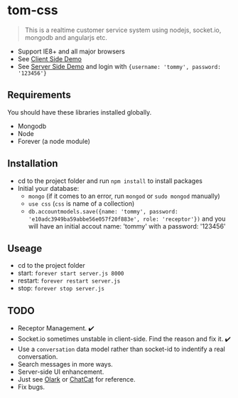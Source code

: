 # tom-css
> This is a realtime customer service system using nodejs, socket.io, mongodb and angularjs etc.

- Support IE8+ and all major browsers
- See [Client Side Demo](http://tomi.in) 
- See [Server Side Demo](http://css.tomi.in) and login with `{username: 'tommy', password: '123456'}`

## Requirements
You should have these libraries installed globally.
- Mongodb
- Node
- Forever (a node module)

## Installation
- cd to the project folder and run `npm install` to install packages
- Initial your database:
  - `mongo` (if it comes to an error, run `mongod` or `sudo mongod` manually)
  - `use css` (`css` is name of a collection)
  - `db.accountmodels.save({name: 'tommy', password: 'e10adc3949ba59abbe56e057f20f883e', role: 'receptor'})` and you will have an initial accout name: 'tommy' with a password: '123456'

## Useage
- cd to the project folder
- start: `forever start server.js 8000`
- restart: `forever restart server.js`
- stop: `forever stop server.js`

## TODO
- Receptor Management. :heavy_check_mark:
- Socket.io sometimes unstable in client-side. Find the reason and fix it. :heavy_check_mark:
- Use a `conversation` data model rather than socket-id to indentify a real conversation.
- Search messages in more ways.
- Server-side UI enhancement.
- Just see [Olark](https://www.olark.com) or [ChatCat](http://chatcat.io/) for reference.
- Fix bugs.
